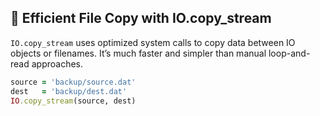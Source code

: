 ## 🚀 Efficient File Copy with IO.copy_stream
`IO.copy_stream` uses optimized system calls to copy data between IO objects or filenames. It’s much faster and simpler than manual loop-and-read approaches.

```ruby
source = 'backup/source.dat'
dest   = 'backup/dest.dat'
IO.copy_stream(source, dest)
```